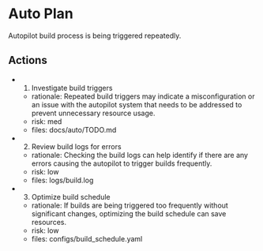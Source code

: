 # Auto Plan

Autopilot build process is being triggered repeatedly.

## Actions
- 1. Investigate build triggers
  - rationale: Repeated build triggers may indicate a misconfiguration or an issue with the autopilot system that needs to be addressed to prevent unnecessary resource usage.
  - risk: med
  - files: docs/auto/TODO.md
- 2. Review build logs for errors
  - rationale: Checking the build logs can help identify if there are any errors causing the autopilot to trigger builds frequently.
  - risk: low
  - files: logs/build.log
- 3. Optimize build schedule
  - rationale: If builds are being triggered too frequently without significant changes, optimizing the build schedule can save resources.
  - risk: low
  - files: configs/build_schedule.yaml